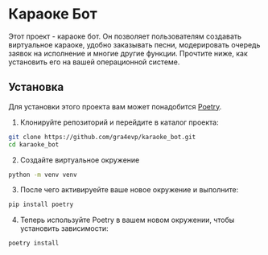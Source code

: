 # Караоке Бот

Этот проект - караоке бот.
Он позволяет пользователям создавать виртуальное караоке, удобно заказывать песни, модерировать очередь заявок на исполнение и многие другие функции. Прочтите ниже, как установить его на вашей операционной системе.

## Установка
Для установки этого проекта вам может понадобится [Poetry](https://python-poetry.org/docs/).

1. Клонируйте репозиторий и перейдите в каталог проекта:
``` bash
git clone https://github.com/gra4evp/karaoke_bot.git
cd karaoke_bot
```

2. Создайте виртуальное окружение 
``` bash
python -m venv venv
```
3. После чего активируейте ваше новое окружение и выполните:
``` bash
pip install poetry
```

4. Теперь используйте Poetry в вашем новом окружении, чтобы установить зависимости:
``` bash
poetry install
```
